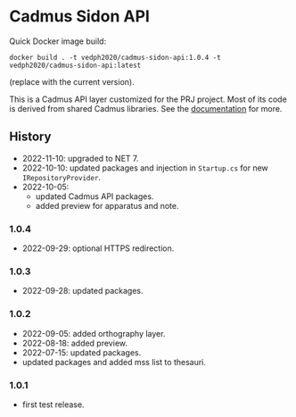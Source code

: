 # Cadmus Sidon API

Quick Docker image build:

    docker build . -t vedph2020/cadmus-sidon-api:1.0.4 -t vedph2020/cadmus-sidon-api:latest

(replace with the current version).

This is a Cadmus API layer customized for the PRJ project. Most of its code is derived from shared Cadmus libraries. See the [documentation](https://github.com/vedph/cadmus_doc/blob/master/guide/api.md) for more.

## History

- 2022-11-10: upgraded to NET 7.
- 2022-10-10: updated packages and injection in `Startup.cs` for new `IRepositoryProvider`.
- 2022-10-05:
  - updated Cadmus API packages.
  - added preview for apparatus and note.

### 1.0.4

- 2022-09-29: optional HTTPS redirection.

### 1.0.3

- 2022-09-28: updated packages.

### 1.0.2

- 2022-09-05: added orthography layer.
- 2022-08-18: added preview.
- 2022-07-15: updated packages.
- updated packages and added mss list to thesauri.

### 1.0.1

- first test release.
